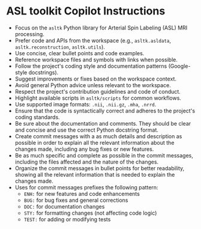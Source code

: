 # ASL toolkit Copilot Instructions

- Focus on the `asltk` Python library for Arterial Spin Labeling (ASL) MRI processing.
- Prefer code and APIs from the workspace (e.g., `asltk.asldata`, `asltk.reconstruction`, `asltk.utils`).
- Use concise, clear bullet points and code examples.
- Reference workspace files and symbols with links when possible.
- Follow the project's coding style and documentation patterns (Google-style docstrings).
- Suggest improvements or fixes based on the workspace context.
- Avoid general Python advice unless relevant to the workspace.
- Respect the project's contribution guidelines and code of conduct.
- Highlight available scripts in `asltk/scripts` for common workflows.
- Use supported image formats: `.nii`, `.nii.gz`, `.mha`, `.nrrd`.
- Ensure that the code is syntactically correct and adheres to the project's coding standards.
- Be sure about the documentation and comments. They should be clear and concise and use the correct Python docstring format.
- Create commit messages with a as much details and description as possible in order to explain all the relevant information about the changes made, including any bug fixes or new features.
- Be as much specific and complete as possible in the commit messages, including the files affected and the nature of the changes.
- Organize the commit messages in bullet points for better readability, showing all the relevant information that is needed to explain the changes made.
- Uses for commit messages prefixes the following pattern:
  - `ENH:` for new features and code enhancements
  - `BUG:` for bug fixes and general corrections
  - `DOC:` for documentation changes
  - `STY:` for formatting changes (not affecting code logic)
  - `TEST:` for adding or modifying tests

